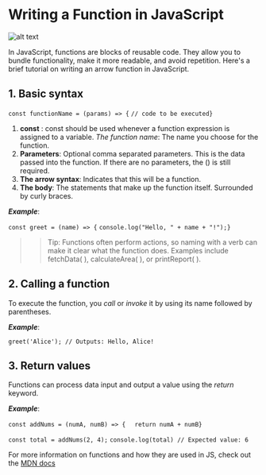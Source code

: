
# Writing a Function in JavaScript

![alt text](https://unsplash.com/photos/a-computer-screen-with-a-bunch-of-code-on-it-ieic5Tq8YMk)

In JavaScript, functions are blocks of reusable code. They allow you to bundle functionality, make it more readable, and avoid repetition. Here's a brief tutorial on writing an arrow function in JavaScript.

## 1. Basic syntax

```const functionName = (params) => {```
  ```// code to be executed}```

1. **const** : const should be used whenever a function expression is assigned to a variable.
*The function name*: The name you choose for the function.
1. **Parameters**: Optional comma separated parameters. This is the data passed into the function. If there are no parameters, the () is still required.
1. **The arrow syntax**: Indicates that this will be a function.
1. **The body**: The statements that make up the function itself. Surrounded by curly braces.

***Example***: 

```const greet = (name) => {```
  ```console.log("Hello, " + name + "!");} ```

>> Tip: Functions often perform actions, so naming with a verb can make it clear what the function does. Examples include fetchData( ), calculateArea( ), or printReport( ). 

## 2. Calling a function

To execute the function, you *call* or *invoke* it by using its name followed by parentheses.

***Example***: 

```greet('Alice'); // Outputs: Hello, Alice!```

## 3. Return values

Functions can process data input and output a value using the *return* keyword.

***Example***: 

```const addNums = (numA, numB) => {```
```  return numA + numB}```

```const total = addNums(2, 4);```
```console.log(total) // Expected value: 6```

For more information on functions and how they are used in JS, check out the [MDN docs](https://developer.mozilla.org/en-US/docs/Web/JavaScript/Guide/Functions)
